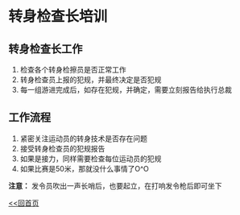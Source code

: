 # 转身检查长培训

## 转身检查长工作

1. 检查各个转身检擦员是否正常工作
2. 转身检查员上报的犯规，并最终决定是否犯规
3. 每一组游进完成后，如存在犯规，并确定，需要立刻报告给执行总裁

## 工作流程

1. 紧密关注运动员的转身技术是否存在问题
2. 接受转身检查员的犯规报告
3. 如果是接力，同样需要检查每位运动员的犯规
4. 如果比赛是50米，那就没什么事情了O^O

**注意：** 发令员吹出一声长哨后，也要起立，在打响发令枪后即可坐下

[<<回首页](README.md)
